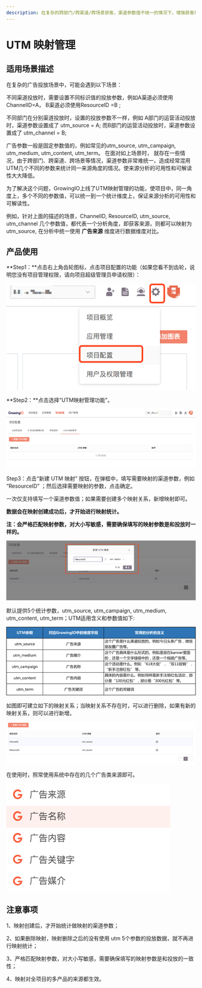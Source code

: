 ```yaml
---
description: 在复杂的跨部门/跨渠道/跨场景获客，渠道参数值不统一的情况下，增强获客来源分析的可用性和可解读性
---
```


# UTM 映射管理

## 适用场景描述

在复杂的广告投放场景中，可能会遇到以下场景：

不同渠道投放时，需要设置不同标识值的投放参数，例如A渠道必须使用ChannelID=A， B渠道必须使用ResourceID =B ;

不同部门在分别渠道投放时，设置的投放参数不一样，例如 A部门的运营活动投放时，渠道参数设置成了 utm\_source = A;  而B部门的运营活动投放时，渠道参数设置成了 utm\_channel = B;

广告参数一般是固定参数值的，例如常见的utm\_source, utm\_campaign, utm\_medium, utm\_content, utm\_term。 在面对如上场景时， 就存在一些情况，由于跨部门、跨渠道、跨场景等情况，渠道参数非常难统一，造成经常混用UTM几个不同的参数来统计同一来源角度的情况。使来源分析的可用性和可解读性大大降低。

为了解决这个问题，GrowingIO上线了UTM映射管理的功能，使项目中，同一角度上，多个不同的参数值，可以统一到一个统计维度上，保证来源分析的可用性和可解读性。

例如，针对上面的描述的场景，ChannelID, ResourceID, utm\_source, utm\_channel 几个参数值，都代表一个分析角度，即获客来源，则都可以映射为utm\_source, 在分析中统一使用 **广告来源** 维度进行数据维度对比。

## 产品使用

**Step1：**点击右上角齿轮图标，点击项目配置的功能（如果您看不到齿轮，说明您没有项目管理权限，请向项目超级管理员申请权限）：

![&#x9879;&#x76EE;&#x914D;&#x7F6E;&#x5165;&#x53E3;](../.gitbook/assets/image%20%28252%29.png)

**Step2：**点击选择“UTM映射管理功能”。

![UTM&#x6620;&#x5C04;&#x529F;&#x80FD;&#x5165;&#x53E3;](../.gitbook/assets/image%20%28293%29.png)

Step3：点击“新建 UTM 映射” 按钮，在弹框中，填写需要映射的渠道参数，例如 “ResourceID” ；然后选择需要映射的参数，点击确定。

一次仅支持填写一个渠道参数值；如果需要创建多个映射关系，新增映射即可。

**数据会在映射创建成功后，才开始进行映射统计。**

**注：会严格匹配映射参数，对大小写敏感，需要确保填写的映射参数是和投放时一样的。**

![&#x586B;&#x5199;&#x6620;&#x5C04;&#x53C2;&#x6570;](../.gitbook/assets/image%20%28307%29.png)

默认提供5个统计参数，utm\_source, utm\_campaign, utm\_medium, utm\_content, utm\_term；UTM适用含义和参数值如下:

![UTM&#x7C7B;&#x53C2;&#x6570;&#x91CA;&#x4E49;](../.gitbook/assets/image%20%28249%29.png)

如图即可建立如下的映射关系；当映射关系不存在时，可以进行删除，如果有新的映射关系，则可以进行新增。

![](../.gitbook/assets/image%20%28221%29.png)

在使用时，照常使用系统中存在的几个广告类来源即可。

![](../.gitbook/assets/image%20%28131%29.png)

##  注意事项

1、映射创建后，才开始统计做映射的渠道参数；

2、如果删除映射，映射删除之后的没有使用 utm 5个参数的投放数据，就不再进行映射统计；

3、严格匹配映射参数，对大小写敏感，需要确保填写的映射参数是和投放的一致性；

4、映射对全项目的多产品的来源都生效。



